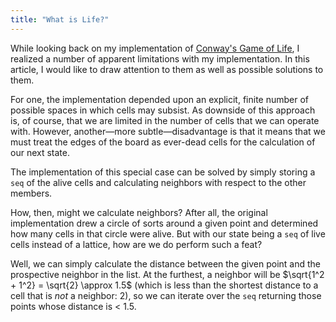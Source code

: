 ```yaml
---
title: "What is Life?"
---
```


While looking back on my implementation of [Conway's Game of Life](https://en.wikipedia.org/wiki/Conway%27s_Game_of_Life), I realized a number of apparent limitations with my implementation. In this article, I would like to draw attention to them as well as possible solutions to them.

For one, the implementation depended upon an explicit, finite number of possible spaces in which cells may subsist. As downside of this approach is, of course, that we are limited in the number of cells that we can operate with. However, another—more subtle—disadvantage is that it means that we must treat the edges of the board as ever-dead cells for the calculation of our next state.

The implementation of this special case can be solved by simply storing a `seq` of the alive cells and calculating neighbors with respect to the other members.

How, then, might we calculate neighbors? After all, the original implementation drew a circle of sorts around a given point and determined how many cells in that circle were alive. But with our state being a `seq` of live cells instead of a lattice, how are we do perform such a feat?

Well, we can simply calculate the distance between the given point and the prospective neighbor in the list. At the furthest, a neighbor will be $\sqrt{1^2 + 1^2} = \sqrt{2} \approx 1.5$ (which is less than the shortest distance to a cell that is *not* a neighbor: 2), so we can iterate over the `seq` returning those points whose distance is < 1.5.